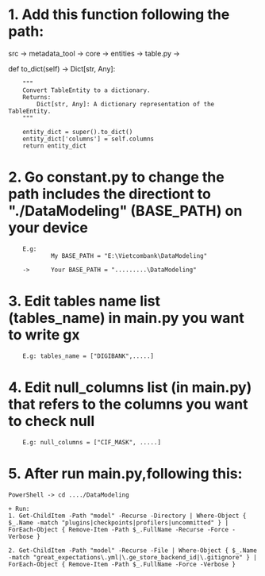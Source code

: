 # 1. Add this function following the path:
src -> metadata_tool -> core -> entities -> table.py ->

def to_dict(self) -> Dict[str, Any]:

        """
        Convert TableEntity to a dictionary.
        Returns:
            Dict[str, Any]: A dictionary representation of the TableEntity.
        """
        
        entity_dict = super().to_dict()
        entity_dict['columns'] = self.columns
        return entity_dict
# 2. Go constant.py to change the path includes the directiont to "./DataModeling" (BASE_PATH) on your device

        E.g:
                My BASE_PATH = "E:\Vietcombank\DataModeling"
                
        ->      Your BASE_PATH = ".........\DataModeling"
        

# 3. Edit tables name list (tables_name) in main.py you want to write gx

        E.g: tables_name = ["DIGIBANK",.....]
        
# 4. Edit null_columns list (in main.py) that refers to the columns you want to check null

        E.g: null_columns = ["CIF_MASK", .....]

# 5. After run main.py,following this:

    PowerShell -> cd ..../DataModeling
    
    + Run:
    1. Get-ChildItem -Path "model" -Recurse -Directory | Where-Object { $_.Name -match "plugins|checkpoints|profilers|uncommitted" } | ForEach-Object { Remove-Item -Path $_.FullName -Recurse -Force -Verbose }
    
    2. Get-ChildItem -Path "model" -Recurse -File | Where-Object { $_.Name -match "great_expectations\.yml|\.ge_store_backend_id|\.gitignore" } | ForEach-Object { Remove-Item -Path $_.FullName -Force -Verbose }
